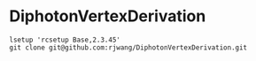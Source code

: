 # DiphotonVertexDerivation

	lsetup 'rcsetup Base,2.3.45'
	git clone git@github.com:rjwang/DiphotonVertexDerivation.git
